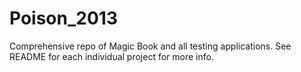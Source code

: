 Poison_2013
===========

Comprehensive repo of Magic Book and all testing applications. See README for each individual project for more info.

